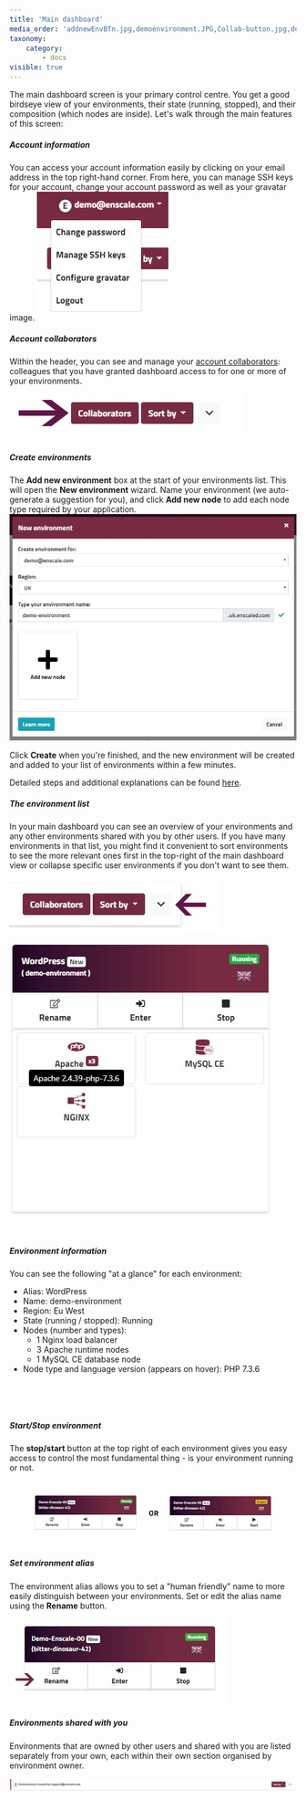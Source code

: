 ```yaml
---
title: 'Main dashboard'
media_order: 'addnewEnvBTn.jpg,demoenvironment.JPG,Collab-button.jpg,demo-environment-overview.JPG,start_stopEnv.jpg,toggleEnvs (1).png,renameEnv.jpg,Collaborator environments.JPG,Account-dropdown-2.jpg'
taxonomy:
    category:
        - docs
visible: true
---
```


The main dashboard screen is your primary control centre. You get a good birdseye view of your environments, their state (running, stopped), and their composition (which nodes are inside). Let's walk through the main features of this screen:

##### Account information
You can access your account information easily by clicking on your email address in the top right-hand corner. From here, you can manage SSH keys for your account, change your account password as well as your gravatar image.
![](Account-dropdown-2.jpg)

##### Account collaborators

Within the header, you can see and manage your [account collaborators](/features/collaboration): colleagues that you have granted dashboard access to for one or more of your environments.

![](Collab-button.jpg)

##### Create environments

The **Add new environment** box at the start of your environments list. This will open the **New environment** wizard. Name your environment (we auto-generate a suggestion for you), and click **Add new node** to add each node type required by your application.
![](demoenvironment.JPG)

Click **Create** when you're finished, and the new environment will be created and added to your list of environments within a few minutes.

Detailed steps and additional explanations can be found [here](/getting-started/create-environment).


##### The environment list
In your main dashboard you can see an overview of your environments and any other environments shared with you by other users. If you have many environments in that list, you might find it convenient to sort environments to see the more relevant ones first in the top-right of the main dashboard view or collapse specific user environments if you don't want to see them.

![](toggleEnvs%20%281%29.png)

![image alt=float-right](demo-environment-overview.JPG)

​

##### Environment information
You can see the following "at a glance" for each environment:
 

* Alias: WordPress
* Name: demo-environment
* Region: Eu West
* State (running / stopped): Running
* Nodes (number and types): 
  * 1 Nginx load balancer
  * 3 Apache runtime nodes
  * 1 MySQL CE database node
* Node type and language version (appears on hover): PHP 7.3.6

​

​



##### Start/Stop environment
The **stop/start** button at the top right of each environment gives you easy access to control the most fundamental thing - is your environment running or not.

![](start_stopEnv.jpg)

##### Set environment alias
The environment alias allows you to set a "human friendly" name to more easily distinguish between your environments. Set or edit the alias name using the **Rename** button.
![](renameEnv.jpg)


##### Environments shared with you
Environments that are owned by other users and shared with you are listed separately from your own, each within their own section organised by environment owner.

![](Collaborator%20environments.JPG)
 

